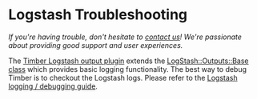 # Logstash Troubleshooting

*If you're having trouble, don't hesitate to [contact us](mailto:support@timber.io)! We're passionate about providing good support and user experiences.*

The [Timber Logstash output plugin](https://github.com/timberio/logstash-output-timber) extends the [LogStash::Outputs::Base class](http://www.rubydoc.info/gems/logstash-core/1.5.2.2/LogStash/Outputs/Base) which provides basic logging functionality. The best way to debug Timber is to checkout the Logstash logs. Please refer to the [Logstash logging / debugging guide](https://www.elastic.co/guide/en/logstash/current/logging.html).
